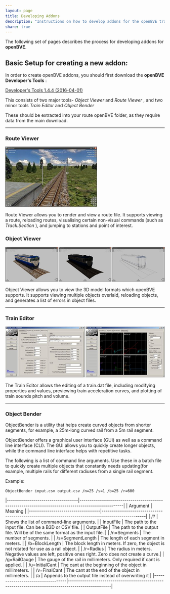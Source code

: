 ```yaml
---
layout: page
title: Developing Addons
description: "Instructions on how to develop addons for the openBVE train simulator"
share: true
---
```


The following set of pages describes the process for developing addons for **openBVE**.

## Basic Setup for creating a new addon:

In order to create openBVE addons, you should first download the **openBVE Developer's Tools** :

<a href="http://vps.bvecornwall.co.uk/OpenBVE/Stable/developerTools_1.4.4.0.7z" class="btn btn-info">Developer's Tools 1.4.4 (2016-04-01)</a>

This consists of two major tools- *Object Viewer* and *Route Viewer* , and two minor tools *Train Editor* and *Object Bender*

These should be extracted into your route openBVE folder, as they require data from the main download.

---

### Route Viewer

<img src="/images/routeviewer.jpg" alt="Route Viewer Screenshot">

Route Viewer allows you to render and view a route file. It supports viewing a route, reloading routes, visualising certain non-visual commands (such as *Track.Section* ), and jumping to stations and point of interest.

### Object Viewer

<img src="/images/objectviewer.jpg" alt="Route Viewer Screenshot">

Object Viewer allows you to view the 3D model formats which openBVE supports. It supports viewing multiple objects overlaid, reloading objects, and generates a list of errors in object files. 

---

### Train Editor

<img src="/images/traineditor.jpg" alt="Train Editor Screenshot">

The Train Editor allows the editing of a train.dat file, including modifying properties and values, previewing train acceleration curves, and plotting of train sounds pitch and volume. 

---

### Object Bender

ObjectBender is a utility that helps create curved objects from shorter segments, for example, a 25m-long curved rail from a 5m rail segment.

ObjectBender offers a graphical user interface (GUI) as well as a command line interface (CLI). The GUI allows you to quickly create longer objects, while the command line interface helps with repetitive tasks.

The following is a list of command line arguments. Use these in a batch file to quickly create multiple objects that constantly needs updating(for example, multiple rails for different radiuses from a single rail segment.

Example: 

```
ObjectBender input.csv output.csv /n=25 /s=1 /b=25 /r=600
```

|-----------------------------------|---------------------------------------------------------------------------------------------------|
| Argument							| Meaning																							|
|-----------------------------------|---------------------------------------------------------------------------------------------------|
| /?								| Shows the list of command-line arguments.															|
| InputFile							| The path to the input file. Can be a B3D or CSV file.												|
| OutputFile						| The path to the output file. Will be of the same format as the input file.						|
| /n=Segments						| The number of segments.																			|
| /s=SegmentLength					| The length of each segment in meters.																|
| /b=BlockLength					| The block length in meters. If zero, the object is not rotated for use as a rail object.			|
| /r=Radius							| The radius in meters. Negative values are left, positive ones right. Zero does not create a curve.|
| /g=RailGauge						| The gauge of the rail in millimeters. Only required if cant is applied.							|
| /u=InitialCant					| The cant at the beginning of the object in millimeters.											|
| /v=FinalCant						| The cant at the end of the object in millimeters.													|
| /a								| Appends to the output file instead of overwriting it												|
|-----------------------------------|---------------------------------------------------------------------------------------------------|